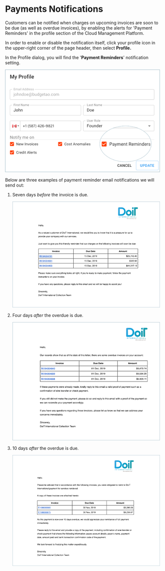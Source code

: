 # Payments Notifications

Customers can be notified when charges on upcoming invoices are soon to be due (as well as overdue invoices), by enabling the alerts for 'Payment Reminders' in the profile section of the Cloud Management Platform.

In order to enable or disable the notification itself, click your profile icon in the upper-right corner of the page header, then select **Profile.**

In the Profile dialog, you will find the '**Payment Reminders**' notification setting.

![A screenshot showing the location of the Payment Reminders checkbox](../.gitbook/assets/payment-reminders-notification.png)

Below are three examples of payment reminder email notifications we will send out:

1. Seven days _before_ the invoice is due.

   ![A screenshot of an invoice notification email](../.gitbook/assets/overdue-invoice-7.png)

2. Four days _after_ the overdue is due.

   ![A screenshot of an invoice notification email](../.gitbook/assets/overdue-invoice-4.png)

3. 10 days _after_ the overdue is due.

   ![A screenshot of an invoice notification email](../.gitbook/assets/overdue-invoice-10.png)
